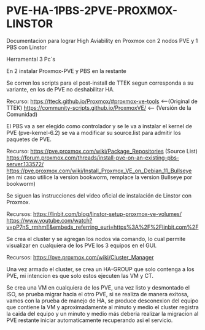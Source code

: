 # PVE-HA-1PBS-2PVE-PROXMOX-LINSTOR

Documentacion para lograr High Aviability en Proxmox con 2 nodos PVE y 1 PBS con Linstor

Herramental 3 Pc´s

En 2 instalar Proxmox-PVE y PBS en la restante

Se corren los scripts para el post-install de TTEK segun corresponda a su variante, en los de PVE no deshabilitar HA.

Recurso:	https://tteck.github.io/Proxmox/#proxmox-ve-tools <--(Original de TTEK)
		https://community-scripts.github.io/ProxmoxVE/ <-- (Versión de la Comunidad)

El PBS va a ser elegido como controlador y se le va a instalar el kernel de PVE (pve-kernel-6.2) se va a modificar su source.list para admitir los paquetes de PVE.

Recurso:  https://pve.proxmox.com/wiki/Package_Repositories (Source List)
		  https://forum.proxmox.com/threads/install-pve-on-an-existing-pbs-server.133572/
          https://pve.proxmox.com/wiki/Install_Proxmox_VE_on_Debian_11_Bullseye (en mi caso utilice la version bookworm, remplace la version Bullseye por bookworm)

Se siguen las instrucciones del video oficial de instalación de Linstor con Proxmox.

Recursos: https://linbit.com/blog/linstor-setup-proxmox-ve-volumes/
          https://www.youtube.com/watch?v=pP7nS_rmhmE&embeds_referring_euri=https%3A%2F%2Flinbit.com%2F

Se crea el cluster y se agregan los nodos via comando, lo cual permite visualizar en cualquiera de los PVE los 3 equipos en el GUI.

Recursos:  https://pve.proxmox.com/wiki/Cluster_Manager

Una vez armado el cluster, se crea un HA-GROUP que solo contenga a los PVE, mi intencion es que solo estos ejecuten las VM y CT.

Se crea una VM en cualquiera de los PVE, una vez listo y desmontado el ISO, se prueba migrar hacia el otro PVE, si se realiza de manera exitosa, vamos con la prueba de
manejo de HA, se produce desconexion del equipo que contiene la VM y aproximadamente al minuto y medio el cluster registra la caida del equipo y un minuto y medio más
deberia realizar la migracíon al PVE restante iniciar automaticamente recuperando asi el servicio.
